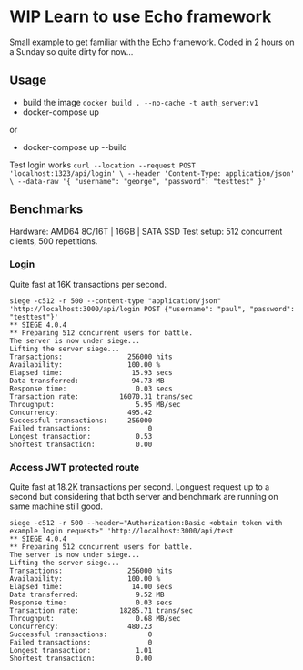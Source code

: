 # WIP Learn to use Echo framework

Small example to get familiar with the Echo framework. Coded in 2 hours on a Sunday so quite dirty for now...

## Usage

- build the image `docker build . --no-cache -t auth_server:v1`
- docker-compose up

or

- docker-compose up --build

Test login works `curl --location --request POST 'localhost:1323/api/login' \ --header 'Content-Type: application/json' \ --data-raw '{ "username": "george", "password": "testtest" }'`

## Benchmarks

Hardware: AMD64 8C/16T | 16GB | SATA SSD
Test setup: 512 concurrent clients, 500 repetitions.

### Login

Quite fast at 16K transactions per second.

```console
siege -c512 -r 500 --content-type "application/json" 'http://localhost:3000/api/login POST {"username": "paul", "password": "testtest"}'
** SIEGE 4.0.4
** Preparing 512 concurrent users for battle.
The server is now under siege...
Lifting the server siege...
Transactions:                256000 hits
Availability:                100.00 %
Elapsed time:                 15.93 secs
Data transferred:             94.73 MB
Response time:                 0.03 secs
Transaction rate:          16070.31 trans/sec
Throughput:                    5.95 MB/sec
Concurrency:                 495.42
Successful transactions:     256000
Failed transactions:              0
Longest transaction:           0.53
Shortest transaction:          0.00
```

### Access JWT protected route

Quite fast at 18.2K transactions per second. Longuest request up to a second but considering that both server and benchmark are running on same machine still good.

```console
siege -c512 -r 500 --header="Authorization:Basic <obtain token with example login request>" 'http://localhost:3000/api/test
** SIEGE 4.0.4
** Preparing 512 concurrent users for battle.
The server is now under siege...
Lifting the server siege...
Transactions:                256000 hits
Availability:                100.00 %
Elapsed time:                 14.00 secs
Data transferred:              9.52 MB
Response time:                 0.03 secs
Transaction rate:          18285.71 trans/sec
Throughput:                    0.68 MB/sec
Concurrency:                 480.23
Successful transactions:          0
Failed transactions:              0
Longest transaction:           1.01
Shortest transaction:          0.00

```

